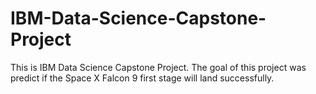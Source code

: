 # IBM-Data-Science-Capstone-Project
This is IBM Data Science Capstone Project. The goal of this project was predict if the Space X Falcon 9 first stage will land successfully.

